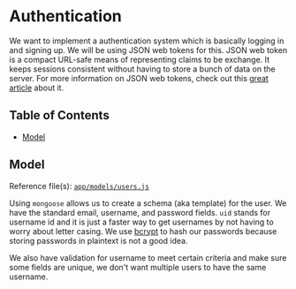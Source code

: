 # Authentication

We want to implement a authentication system which is basically 
logging in and signing up. 
We will be using JSON web tokens for this. JSON web token is a compact 
URL-safe means of representing claims to be exchange. It keeps sessions 
consistent without having to store a bunch of data on the server. For more 
information on JSON web tokens, check out this [great article][jwt] about it.

[jwt]: https://scotch.io/tutorials/the-ins-and-outs-of-token-based-authentication

## Table of Contents

- [Model](#model)

Model
-----

Reference file(s): [`app/models/users.js`](../app/models/users.js)

Using `mongoose` allows us to create a schema (aka template) for the user.
We have the standard email, username, and password fields. `uid` stands for
username id and it is just a faster way to get usernames by not having to
worry about letter casing. We use [bcrypt][bcrypt] to hash our passwords 
because storing passwords in plaintext is not a good idea.

We also have validation for username to meet certain criteria and make sure
some fields are unique, we don't want multiple users to have the same 
username.

[bcrypt]: http://en.wikipedia.org/wiki/Bcrypt
